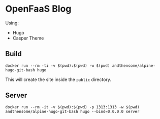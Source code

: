 # OpenFaaS Blog

Using:
  * Hugo
  * Casper Theme

## Build

```
docker run --rm -ti -v $(pwd):$(pwd) -w $(pwd) andthensome/alpine-hugo-git-bash hugo
```

This will create the site inside the ```public``` directory.

## Server

```
docker run --rm -it -v $(pwd):$(pwd) -p 1313:1313 -w $(pwd) andthensome/alpine-hugo-git-bash hugo --bind=0.0.0.0 server
```
